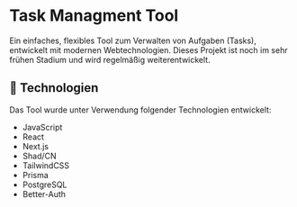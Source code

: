 # Task Managment Tool

Ein einfaches, flexibles Tool zum Verwalten von Aufgaben (Tasks), entwickelt mit modernen Webtechnologien. Dieses Projekt ist noch im sehr frühen Stadium und wird regelmäßig weiterentwickelt.

## 🚀 Technologien

Das Tool wurde unter Verwendung folgender Technologien entwickelt:

- JavaScript
- React
- Next.js
- Shad/CN
- TailwindCSS
- Prisma
- PostgreSQL
- Better-Auth

